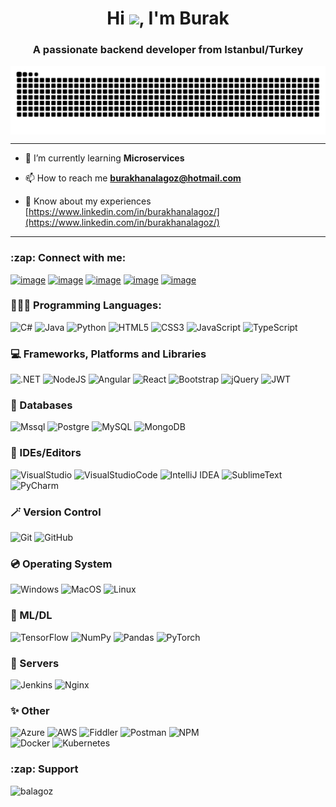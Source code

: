 <h1 align="center">Hi <img src="https://media.giphy.com/media/hvRJCLFzcasrR4ia7z/giphy.gif" width="25px">, I'm Burak</h1>
<h3 align="center">A passionate backend developer from Istanbul/Turkey</h3>

<img align="center" src="https://github.com/balagoz/balagoz/blob/output/github-contribution-grid-snake.svg" alt="burakhanalagoz"/>
<hr/>

- 🌱 I’m currently learning **Microservices**

- 📫 How to reach me **burakhanalagoz@hotmail.com**

- 📄 Know about my experiences [https://www.linkedin.com/in/burakhanalagoz/](https://www.linkedin.com/in/burakhanalagoz/)
<hr/>

<h3 align="left">:zap: Connect with me:</h3>
<p align="left">
  
  [![image](https://img.shields.io/badge/LinkedIn-0077B5?style=for-the-badge&logo=linkedin&logoColor=white)](https://linkedin.com/in/burakhanalagoz)
  [![image](https://img.shields.io/badge/Instagram-E4405F?style=for-the-badge&logo=instagram&logoColor=white)](https://instagram.com/brkhnlgz)
  [![image](https://img.shields.io/badge/Twitter-1DA1F2?style=for-the-badge&logo=twitter&logoColor=white)](https://twitter.com/burakhanalagoz)
  [![image](https://img.shields.io/badge/Gmail-D14836?style=for-the-badge&logo=gmail&logoColor=white)](mailto:burakhanalagoz@hotmail.com)
  [![image](https://img.shields.io/badge/dev.to-0A0A0A?style=for-the-badge&logo=dev.to&logoColor=white)](https://dev.to/balagoz)
  
</p>

<h3 align="left">👨🏻‍💻 Programming Languages:</h3>
<p align="left">
  <img alt="C#" src="https://img.shields.io/badge/c%23-%23239120.svg?style=for-the-badge&logo=c-sharp&logoColor=white" />
  <img alt="Java" src="https://img.shields.io/badge/java-%23ED8B00.svg?style=for-the-badge&logo=java&logoColor=white" />
  <img alt="Python" src="https://img.shields.io/badge/python-%2314354C.svg?style=for-the-badge&logo=python&logoColor=white" />
  <img alt="HTML5" src="https://img.shields.io/badge/html5-%23E34F26.svg?style=for-the-badge&logo=html5&logoColor=white" />
  <img alt="CSS3" src="https://img.shields.io/badge/css3-%231572B6.svg?style=for-the-badge&logo=css3&logoColor=white" />
  <img alt="JavaScript" src="https://img.shields.io/badge/javascript-%23323330.svg?style=for-the-badge&logo=javascript&logoColor=%23F7DF1E" />
  <img alt="TypeScript" src="https://img.shields.io/badge/typescript-%23007ACC.svg?style=for-the-badge&logo=typescript&logoColor=white" />
</p>

<h3 align="left">💻 Frameworks, Platforms and Libraries</h3>
<p align="left">
  <img alt=".NET" src="https://img.shields.io/badge/.NET-5C2D91?style=for-the-badge&logo=.net&logoColor=white" />
  <img alt="NodeJS" src="https://img.shields.io/badge/node.js-%2343853D.svg?style=for-the-badge&logo=node.js&logoColor=white" />
  <img alt="Angular" src="https://img.shields.io/badge/angular-%23DD0031.svg?style=for-the-badge&logo=angular&logoColor=white" />
  <img alt="React" src="https://img.shields.io/badge/React-20232A?style=for-the-badge&logo=react&logoColor=61DAFB" />
  <img alt="Bootstrap" src="https://img.shields.io/badge/bootstrap-%23563D7C.svg?style=for-the-badge&logo=bootstrap&logoColor=white" />
  <img alt="jQuery" src="https://img.shields.io/badge/jquery-%230769AD.svg?style=for-the-badge&logo=jquery&logoColor=white" />
  <img alt="JWT" src="https://img.shields.io/badge/JWT-black?style=for-the-badge&logo=JSON%20web%20tokens" />
</p>

<h3 align="left">📄 Databases</h3>
<p align="left">
  <img alt="Mssql" src="https://img.shields.io/badge/Microsoft%20SQL%20Sever-CC2927?style=for-the-badge&logo=microsoft%20sql%20server&logoColor=white" />
  <img alt="Postgre" src="https://img.shields.io/badge/postgres-%23316192.svg?style=for-the-badge&logo=postgresql&logoColor=white" />
  <img alt="MySQL" src="https://img.shields.io/badge/mysql-%2300f.svg?style=for-the-badge&logo=mysql&logoColor=white" />
  <img alt="MongoDB" src="https://img.shields.io/badge/MongoDB-%234ea94b.svg?style=for-the-badge&logo=mongodb&logoColor=white" />
</p>

<h3 align="left">📐 IDEs/Editors</h3>
<p align="left">
  <img alt="VisualStudio" src="https://img.shields.io/badge/Visual%20Studio-5C2D91.svg?style=for-the-badge&logo=visual-studio&logoColor=white" />
  <img alt="VisualStudioCode" src="https://img.shields.io/badge/Visual%20Studio%20Code-0078d7.svg?style=for-the-badge&logo=visual-studio-code&logoColor=white" />
  <img alt="IntelliJ IDEA" src="https://img.shields.io/badge/IntelliJIDEA-000000.svg?style=for-the-badge&logo=intellij-idea&logoColor=white" />
  <img alt="SublimeText" src="https://img.shields.io/badge/sublime_text-%23575757.svg?style=for-the-badge&logo=sublime-text&logoColor=important" />
  <img alt="PyCharm" src="https://img.shields.io/badge/pycharm-143?style=for-the-badge&logo=pycharm&logoColor=black&color=black&labelColor=green" />
</p>

<h3 align="left">🪄 Version Control</h3>
<p align="left">
  <img alt="Git" src="https://img.shields.io/badge/git-%23F05033.svg?style=for-the-badge&logo=git&logoColor=white" />
  <img alt="GitHub" src="https://img.shields.io/badge/github-%23121011.svg?style=for-the-badge&logo=github&logoColor=white" />
</p>

<h3 align="left">💿 Operating System</h3>
<p align="left">
  <img alt="Windows" src="https://img.shields.io/badge/Windows-0078D6?style=for-the-badge&logo=windows&logoColor=white" />
  <img alt="MacOS" src="https://img.shields.io/badge/mac%20os-000000?style=for-the-badge&logo=macos&logoColor=F0F0F0" />
  <img alt="Linux" src="https://img.shields.io/badge/Linux-FCC624?style=for-the-badge&logo=linux&logoColor=black" />
</p>

<h3 align="left">📎 ML/DL</h3>
<p align="left">
  <img alt="TensorFlow" src="https://img.shields.io/badge/TensorFlow-%23FF6F00.svg?style=for-the-badge&logo=TensorFlow&logoColor=white" />
  <img alt="NumPy" src="https://img.shields.io/badge/numpy-%23013243.svg?style=for-the-badge&logo=numpy&logoColor=white" />
  <img alt="Pandas" src="https://img.shields.io/badge/pandas-%23150458.svg?style=for-the-badge&logo=pandas&logoColor=white" />
  <img alt="PyTorch" src="https://img.shields.io/badge/PyTorch-%23EE4C2C.svg?style=for-the-badge&logo=PyTorch&logoColor=white" />
</p>

<h3 align="left">🧰 Servers</h3>
<p align="left">
  <img alt="Jenkins" src="https://img.shields.io/badge/jenkins-%232C5263.svg?style=for-the-badge&logo=jenkins&logoColor=white" />
  <img alt="Nginx" src="https://img.shields.io/badge/nginx-%23009639.svg?style=for-the-badge&logo=nginx&logoColor=white" />
</p>
  
<h3 align="left">✨ Other</h3>
<p align="left">
  <img alt="Azure" src="https://img.shields.io/badge/azure-%230072C6.svg?style=for-the-badge&logo=microsoftazure&logoColor=white" />
  <img alt="AWS" src="https://img.shields.io/badge/Amazon_AWS-232F3E?style=for-the-badge&logo=amazon-aws&logoColor=white" />
  <img alt="Fiddler" src="https://img.shields.io/badge/Fiddler-%234ea94b.svg?style=for-the-badge&logo=mongodb&logoColor=white" />
  <img alt="Postman" src="https://img.shields.io/badge/Postman-FF6C37?style=for-the-badge&logo=postman&logoColor=white" />
  <img alt="NPM" src="https://img.shields.io/badge/NPM-%23000000.svg?style=for-the-badge&logo=npm&logoColor=white" />
  <br/>
  <img alt="Docker" src="https://img.shields.io/badge/docker-%230db7ed.svg?style=for-the-badge&logo=docker&logoColor=white" />
  <img alt="Kubernetes" src="https://img.shields.io/badge/kubernetes-%23326ce5.svg?style=for-the-badge&logo=kubernetes&logoColor=white" />
  <img alt="" src="" />
  <img alt="" src="" />
  <img alt="" src="" />
</p>

<h3 align="left">:zap: Support</h3>
<p align="left">
    <a href="https://www.buymeacoffee.com/balagoz"> <img align="left" src="https://cdn.buymeacoffee.com/buttons/v2/default-yellow.png" height="32" width="130" alt="balagoz" /></a>
</p><br><br>
